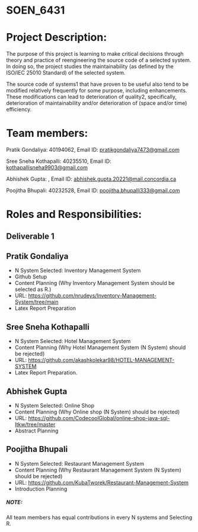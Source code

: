 # SOEN_6431

# Project Description:

The purpose of this project is learning to make critical decisions through theory and practice of reengineering the source code of a selected system. In doing so, the project studies the maintainability (as defined by the ISO/IEC 25010 Standard) of the selected system.  

The source code of systems1 that have proven to be useful also tend to be modified relatively frequently for some purpose, including enhancements. These modifications can lead to deterioration of quality2, specifically, deterioration of maintainability and/or deterioration of (space and/or time) efficiency.


# Team members:

Pratik Gondaliya: 40194062, Email ID: pratikgondaliya7473@gmail.com

Sree Sneha Kothapalli: 40235510, Email ID: kothapallisneha9903@gmail.com

Abhishek Gupta: , Email ID: abhishek.gupta.20221@mail.concordia.ca

Poojitha Bhupali: 40232528, Email ID: poojitha.bhupalli333@gmail.com

# Roles and Responsibilities:

 ## Deliverable 1

## Pratik Gondaliya

- N System Selected: Inventory Management System
- Github Setup
- Content Planning (Why Inventory Management System should be selected as R.)
- URL: https://github.com/nrudeys/Inventory-Management-System/tree/main
- Latex Report Preparation


## Sree Sneha Kothapalli

- N System Selected: Hotel Management System
- Content Planning (Why Hotel Management System (N System) should be rejected)
- URL: https://github.com/akashkolekar98/HOTEL-MANAGEMENT-SYSTEM
- Latex Report Preparation.

   
## Abhishek Gupta

- N System Selected: Online Shop
- Content Planning (Why Online shop (N System) should be rejected)
- URL: https://github.com/CodecoolGlobal/online-shop-java-sql-ltkw/tree/master
- Abstract Planning


## Poojitha Bhupali

- N System Selected: Restaurant Management System
- Content Planning (Why Restaurant Management System (N System) should be rejected)
- URL: https://github.com/KubaTworek/Restaurant-Management-System
- Introduction Planning

##### NOTE:
All team members has equal contributions in every N systems and Selecting R.



